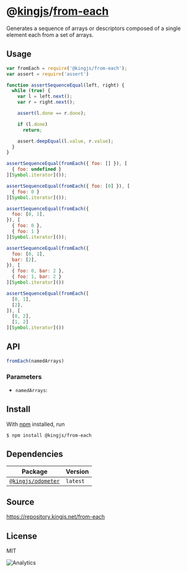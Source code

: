 # @[kingjs][@kingjs]/[from-each][ns0]
Generates a sequence of arrays or descriptors  composed of a single element each from a set of arrays.
## Usage
```js
var fromEach = require('@kingjs/from-each');
var assert = require('assert')

function assertSequenceEqual(left, right) {
  while (true) {
    var l = left.next();
    var r = right.next();

    assert(l.done == r.done);

    if (l.done)
      return;

    assert.deepEqual(l.value, r.value);
  }
}

assertSequenceEqual(fromEach({ foo: [] }), [
  { foo: undefined }
][Symbol.iterator]());

assertSequenceEqual(fromEach({ foo: [0] }), [
  { foo: 0 }
][Symbol.iterator]());

assertSequenceEqual(fromEach({ 
  foo: [0, 1], 
}), [
  { foo: 0 },
  { foo: 1 }
][Symbol.iterator]());

assertSequenceEqual(fromEach({ 
  foo: [0, 1], 
  bar: [2], 
}), [
  { foo: 0, bar: 2 },
  { foo: 1, bar: 2 }
][Symbol.iterator]())

assertSequenceEqual(fromEach([ 
  [0, 1], 
  [2], 
]), [
  [0, 2],
  [1, 2]
][Symbol.iterator]())
```

## API
```ts
fromEach(namedArrays)
```

### Parameters
- `namedArrays`: 



## Install
With [npm](https://npmjs.org/) installed, run
```
$ npm install @kingjs/from-each
```
## Dependencies
|Package|Version|
|---|---|
|[`@kingjs/odometer`](https://www.npmjs.com/package/@kingjs/odometer)|`latest`|
## Source
https://repository.kingjs.net/from-each
## License
MIT

![Analytics](https://analytics.kingjs.net/from-each)

[@kingjs]: https://www.npmjs.com/package/kingjs
[ns0]: https://www.npmjs.com/package/@kingjs/from-each
